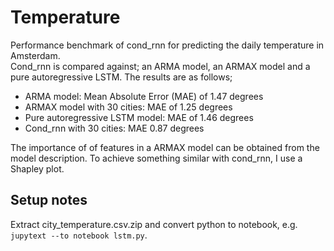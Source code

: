 # Temperature
Performance benchmark of cond_rnn for predicting the daily temperature in Amsterdam.  
Cond_rnn is compared against; an ARMA model, an ARMAX model and a pure autoregressive LSTM.
The results are as follows;
* ARMA model: Mean Absolute Error (MAE) of 1.47 degrees
* ARMAX model with 30 cities: MAE of 1.25 degrees
* Pure autoregressive LSTM model: MAE of 1.46 degrees
* Cond_rnn with 30 cities: MAE 0.87 degrees

The importance of of features in a ARMAX model can be obtained from the model description.
To achieve something similar with cond_rnn, I use a Shapley plot.

## Setup notes
Extract city_temperature.csv.zip and convert python to notebook, 
e.g. ```jupytext --to notebook lstm.py```.